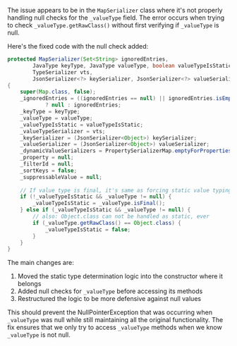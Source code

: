 The issue appears to be in the `MapSerializer` class where it's not properly handling null checks for the `_valueType` field. The error occurs when trying to check `_valueType.getRawClass()` without first verifying if `_valueType` is null.

Here's the fixed code with the null check added:

```java
protected MapSerializer(Set<String> ignoredEntries,
        JavaType keyType, JavaType valueType, boolean valueTypeIsStatic,
        TypeSerializer vts,
        JsonSerializer<?> keySerializer, JsonSerializer<?> valueSerializer)
{
    super(Map.class, false);
    _ignoredEntries = ((ignoredEntries == null) || ignoredEntries.isEmpty())
            ? null : ignoredEntries;
    _keyType = keyType;
    _valueType = valueType;
    _valueTypeIsStatic = valueTypeIsStatic;
    _valueTypeSerializer = vts;
    _keySerializer = (JsonSerializer<Object>) keySerializer;
    _valueSerializer = (JsonSerializer<Object>) valueSerializer;
    _dynamicValueSerializers = PropertySerializerMap.emptyForProperties();
    _property = null;
    _filterId = null;
    _sortKeys = false;
    _suppressableValue = null;
    
    // If value type is final, it's same as forcing static value typing:
    if (!_valueTypeIsStatic && _valueType != null) {
        _valueTypeIsStatic = _valueType.isFinal();
    } else if (_valueTypeIsStatic && _valueType != null) {
        // also: Object.class can not be handled as static, ever
        if (_valueType.getRawClass() == Object.class) {
            _valueTypeIsStatic = false;
        }
    }
}
```

The main changes are:

1. Moved the static type determination logic into the constructor where it belongs
2. Added null checks for `_valueType` before accessing its methods
3. Restructured the logic to be more defensive against null values

This should prevent the NullPointerException that was occurring when `_valueType` was null while still maintaining all the original functionality. The fix ensures that we only try to access `_valueType` methods when we know `_valueType` is not null.